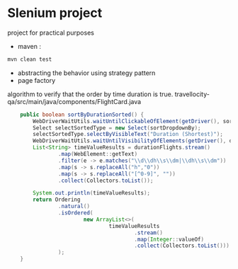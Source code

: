 

# Slenium project 
 project for practical purposes


- maven : 
```bash
mvn clean test
```

- abstracting the behavior using strategy pattern
- page factory

algorithm to verify that the order by time duration is true.
travellocity-qa/src/main/java/components/FlightCard.java
```java
    public boolean sortByDurationSorted() {
        WebDriverWaitUtils.waitUntilClickableOfElement(getDriver(), sortDropdownBy);
        Select selectSortedType = new Select(sortDropdownBy);
        selectSortedType.selectByVisibleText("Duration (Shortest)");
        WebDriverWaitUtils.waitUntilVisibilityOfElements(getDriver(), durationFlights);
        List<String> timeValueResults = durationFlights.stream()
                .map(WebElement::getText)
                .filter(e -> e.matches("\\d\\dh\\s\\dm|\\dh\\s\\dm"))
                .map(s -> s.replaceAll("h","0"))
                .map(s -> s.replaceAll("[^0-9]", ""))
                .collect(Collectors.toList());

        System.out.println(timeValueResults);
        return Ordering
                .natural()
                .isOrdered(
                        new ArrayList<>(
                                timeValueResults
                                        .stream()
                                        .map(Integer::valueOf)
                                        .collect(Collectors.toList()))
                );
    }
```
